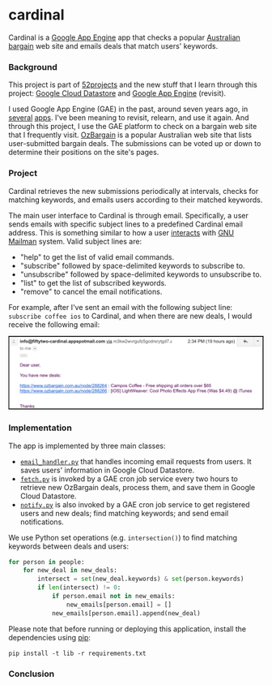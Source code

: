 # cardinal

Cardinal is a [Google App Engine](https://cloud.google.com/appengine/) app that checks a popular [Australian bargain](https://www.ozbargain.com.au/) web site and emails deals that match users' keywords.

### Background

This project is part of [52projects](https://donny.github.io/52projects/) and the new stuff that I learn through this project: [Google Cloud Datastore](https://cloud.google.com/datastore/) and [Google App Engine](https://cloud.google.com/appengine/) (revisit).

I used Google App Engine (GAE) in the past,  around seven years ago, in [several](https://github.com/donny/meltrams-back-end) [apps](https://github.com/donny/melb-journey-back-end). I've been meaning to revisit, relearn, and use it again. And through this project, I use the GAE platform to check on a bargain web site that I frequently visit. [OzBargain](https://www.ozbargain.com.au/) is a popular Australian web site that lists user-submitted bargain deals. The submissions can be voted up or down to determine their positions on the site's pages.

### Project

Cardinal retrieves the new submissions periodically at intervals, checks for matching keywords, and emails users according to their matched keywords.

The main user interface to Cardinal is through email. Specifically, a user sends emails with specific subject lines to a predefined Cardinal email address. This is something similar to how a user [interacts](http://www.list.org/mailman-member/node10.html) with [GNU Mailman](http://www.list.org/mailman-member/node41.html) system. Valid subject lines are:

- "help" to get the list of valid email commands.
- "subscribe" followed by space-delimited keywords to subscribe to.
- "unsubscribe" followed by space-delimited keywords to unsubscribe to.
- "list" to get the list of subscribed keywords.
- "remove" to cancel the email notifications.

For example, after I've sent an email with the following subject line: `subscribe coffee ios` to Cardinal, and when there are new deals, I would receive the following email:

![Screenshot](https://raw.githubusercontent.com/donny/cardinal/master/screenshot.png)

### Implementation

The app is implemented by three main classes:

- [`email_handler.py`](https://github.com/donny/cardinal/blob/master/email_handler.py) that handles incoming email requests from users. It saves users' information in Google Cloud Datastore.
- [`fetch.py`](https://github.com/donny/cardinal/blob/master/fetch.py) is invoked by a GAE cron job service every two hours to retrieve new OzBargain deals, process them, and save them in Google Cloud Datastore.
- [`notify.py`](https://github.com/donny/cardinal/blob/master/notify.py) is also invoked by a GAE cron job service to get registered users and new deals; find matching keywords; and send email notifications.

We use Python set operations (e.g. `intersection()`) to find matching keywords between deals and users:

```python
for person in people:
    for new_deal in new_deals:
        intersect = set(new_deal.keywords) & set(person.keywords)
        if len(intersect) != 0:
            if person.email not in new_emails:
                new_emails[person.email] = []
            new_emails[person.email].append(new_deal)
```

Please note that before running or deploying this application, install the dependencies using
[pip](http://pip.readthedocs.io/en/stable/):

    pip install -t lib -r requirements.txt

### Conclusion
